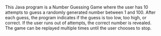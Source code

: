 This Java program is a Number Guessing Game where the user has 10 attempts to guess a randomly generated number between 1 and 100. After each guess, the program indicates if the guess is too low, too high, or correct. If the user runs out of attempts, the correct number is revealed. The game can be replayed multiple times until the user chooses to stop.
